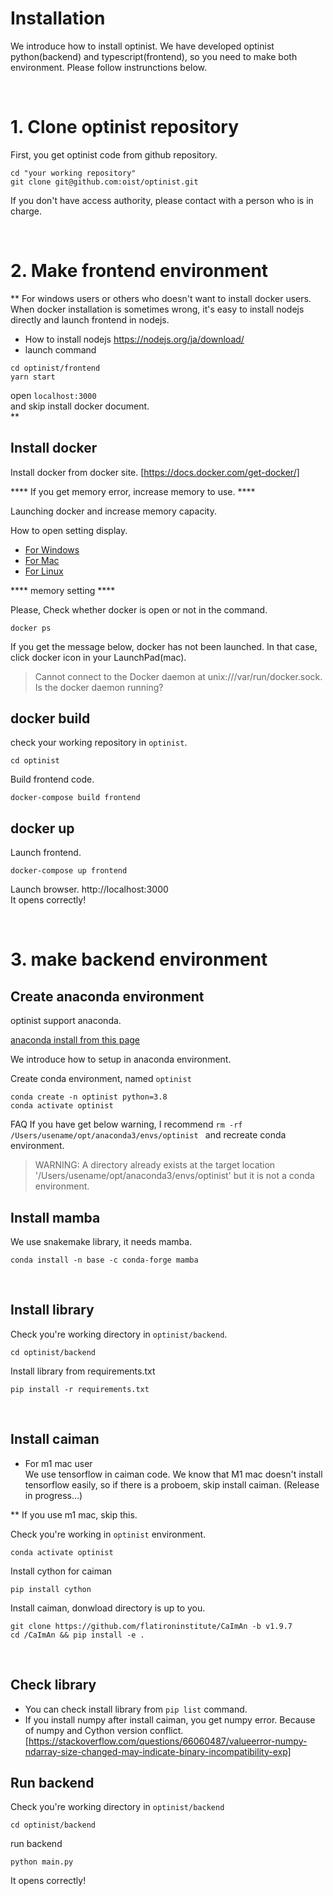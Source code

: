 # Installation
We introduce how to install optinist.
We have developed optinist python(backend) and typescript(frontend), so you need to make both environment.
Please follow instrunctions below.

<br />

# 1. Clone optinist repository

First, you get optinist code from github repository.
```
cd "your working repository"
git clone git@github.com:oist/optinist.git
```

If you don't have access authority, please contact with a person who is in charge.

<br />

# 2. Make frontend environment
** For windows users or others who doesn't want to install docker users.
When docker installation is sometimes wrong, it's easy to install nodejs directly and launch frontend in nodejs.

- How to install nodejs
https://nodejs.org/ja/download/
- launch command
```
cd optinist/frontend
yarn start
```

open `localhost:3000`  
and skip install docker document.  
**


## Install docker

Install docker from docker site. [https://docs.docker.com/get-docker/]

**** If you get memory error, increase memory to use. ****

Launching docker and increase memory capacity.

How to open setting display.
- [For Windows](https://docs.docker.com/desktop/windows/)
- [For Mac](https://docs.docker.com/desktop/mac/)
- [For Linux](https://docs.docker.com/desktop/linux/)

**** memory setting ****

Please, Check whether docker is open or not in the command.
```
docker ps
```

If you get the message below, docker has not been launched. In that case, click docker icon in your LaunchPad(mac).

> Cannot connect to the Docker daemon at unix:///var/run/docker.sock. Is the docker daemon running?


## docker build
check your working repository in `optinist`.
```
cd optinist
```

Build frontend code.
```
docker-compose build frontend
```

## docker up
Launch frontend.
```
docker-compose up frontend
```

Launch browser.  http://localhost:3000  
It opens correctly!

<br />

# 3. make backend environment

## Create anaconda environment
optinist support anaconda.

[anaconda install from this page](https://www.anaconda.com/products/individual)


We introduce how to setup in anaconda environment.

Create conda environment, named `optinist`
```
conda create -n optinist python=3.8
conda activate optinist
```

FAQ
If you have get below warning, I recommend `rm -rf /Users/usename/opt/anaconda3/envs/optinist ` and recreate conda environment.
> WARNING: A directory already exists at the target location '/Users/usename/opt/anaconda3/envs/optinist' but it is not a conda environment.

## Install mamba
We use snakemake library, it needs mamba.
```
conda install -n base -c conda-forge mamba
```

<br />

## Install library
Check you're working directory in `optinist/backend`.
```
cd optinist/backend
```

Install library from requirements.txt
```
pip install -r requirements.txt
```
<br />

## Install caiman
- For m1 mac user  
We use tensorflow in caiman code. We know that M1 mac doesn't install tensorflow easily, so if there is a proboem, skip install caiman. (Release in progress…)

** If you use m1 mac, skip this.  

Check you're working in `optinist` environment.
```
conda activate optinist
```

Install cython for caiman
```
pip install cython
```

Install caiman, donwload directory is up to you.
```
git clone https://github.com/flatironinstitute/CaImAn -b v1.9.7
cd /CaImAn && pip install -e .
```

<br />

## Check library
* You can check install library from ```pip list``` command.
* If you install numpy after install caiman, you get numpy error. Because of numpy and Cython version conflict. 
[https://stackoverflow.com/questions/66060487/valueerror-numpy-ndarray-size-changed-may-indicate-binary-incompatibility-exp]

## Run backend
Check you're working directory in `optinist/backend`
```
cd optinist/backend
```

run backend
```
python main.py
```

It opens correctly!
